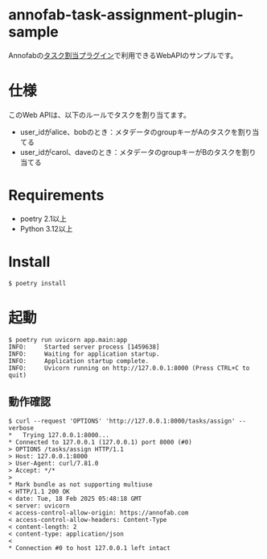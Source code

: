 # annofab-task-assignment-plugin-sample
Annofabの[タスク割当プラグイン](https://annofab.readme.io/docs/oraganization-plugin-task-assignment)で利用できるWebAPIのサンプルです。

# 仕様
このWeb APIは、以下のルールでタスクを割り当てます。

* user_idがalice、bobのとき：メタデータのgroupキーがAのタスクを割り当てる
* user_idがcarol、daveのとき：メタデータのgroupキーがBのタスクを割り当てる


# Requirements
* poetry 2.1以上
* Python 3.12以上

# Install

```
$ poetry install
```

# 起動

```
$ poetry run uvicorn app.main:app
INFO:     Started server process [1459638]
INFO:     Waiting for application startup.
INFO:     Application startup complete.
INFO:     Uvicorn running on http://127.0.0.1:8000 (Press CTRL+C to quit)
```

## 動作確認

```
$ curl --request 'OPTIONS' 'http://127.0.0.1:8000/tasks/assign' --verbose
*   Trying 127.0.0.1:8000...
* Connected to 127.0.0.1 (127.0.0.1) port 8000 (#0)
> OPTIONS /tasks/assign HTTP/1.1
> Host: 127.0.0.1:8000
> User-Agent: curl/7.81.0
> Accept: */*
>
* Mark bundle as not supporting multiuse
< HTTP/1.1 200 OK
< date: Tue, 18 Feb 2025 05:48:18 GMT
< server: uvicorn
< access-control-allow-origin: https://annofab.com
< access-control-allow-headers: Content-Type
< content-length: 2
< content-type: application/json
<
* Connection #0 to host 127.0.0.1 left intact
```


